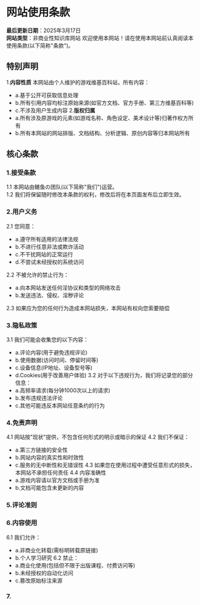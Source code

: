 # 网站使用条款
**最后更新日期**：2025年3月17日  
**网站类型**：非商业性知识库网站
欢迎使用本网站！请在使用本网站前认真阅读本使用条款(以下简称"条款")。
## 特别声明
1.**内容性质**
本网站由个人维护的游戏维基百科站，所有内容：
- a.基于公开可获取信息处理
- b.所有引用内容均标注原始来源(如官方文档、官方手册、第三方维基百科等)
- c.不涉及用户生成内容
2.**版权归属**
- a.所有涉及原游戏的元素(如游戏名称、角色设定、美术设计等)归著作权方所有
- b.所有本网站的网站排版、文档结构、分析逻辑、原创内容等归本网站所有
## 核心条款
### 1.接受条款
1.1 本网站由鳝鱼の团队(以下简称"我们")运营。  
1.2 我们将保留随时修改本条款的权利，修改后将在本页面发布后立即生效。
### 2.用户义务
2.1 您同意：
- a.遵守所有适用的法律法规
- b.不进行任意非法或欺诈活动
- c.不干扰网站的正常运行
- d.不尝试未经授权的系统访问

2.2 不被允许的禁止行为：
- a.向本网站发送任何淫协议和类型的网络攻击
- b.发送违法、侵权、淫秽评论

2.3 如果应为您的任何行为造成本网站损失，本网站有权向您索要赔偿
### 3.隐私政策
3.1 我们可能会收集您的以下内容：
- a.评论内容(用于避免违规评论)
- b.使用数据(访问时间、停留时间等)
- c.设备信息(IP地址、设备型号等)
- d.Cookies(用于改善用户体验)
3.2 对于以下违规行为，我们将记录您的部分信息：
- a.高频率请求(每分钟1000次以上的请求)
- b.发布违规违法评论
- c.其他可能违反本网站任意条约的行为
### 4.免责声明
4.1 网站按"现状"提供，不包含任何形式的明示或暗示的保证
4.2 我们不保证：
- a.第三方链接的安全性
- b.网站内容的真实性和时效性
- c.服务的无中断性和无错误性
4.3 如果您在使用过程中遭受任意形式的损失，本网站不承担任何责任
4.4 内容准确性
- a.游戏内容请以官方文档或手册为准
- b.文档可能包含未更新的内容
### 5.评论准则
### 6.内容使用
6.1 我们允许：
- a.非商业化转载(需标明转载原链接)
- b.个人学习研究
6.2 禁止：
- a.商业化使用(包括但不限于出版课程、付费访问等)
- b.未经授权的自动化访问
- c.篡改原始标注来源
### 7.
